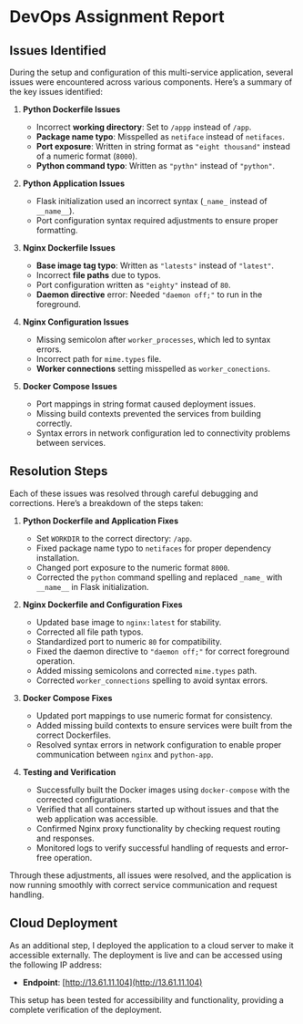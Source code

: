 # DevOps Assignment Report

## Issues Identified

During the setup and configuration of this multi-service application, several issues were encountered across various components. Here’s a summary of the key issues identified:

1. **Python Dockerfile Issues**
   - Incorrect **working directory**: Set to `/appp` instead of `/app`.
   - **Package name typo**: Misspelled as `netiface` instead of `netifaces`.
   - **Port exposure**: Written in string format as `"eight thousand"` instead of a numeric format (`8000`).
   - **Python command typo**: Written as `"pythn"` instead of `"python"`.

2. **Python Application Issues**
   - Flask initialization used an incorrect syntax (`_name_` instead of `__name__`).
   - Port configuration syntax required adjustments to ensure proper formatting.

3. **Nginx Dockerfile Issues**
   - **Base image tag typo**: Written as `"latests"` instead of `"latest"`.
   - Incorrect **file paths** due to typos.
   - Port configuration written as `"eighty"` instead of `80`.
   - **Daemon directive** error: Needed `"daemon off;"` to run in the foreground.

4. **Nginx Configuration Issues**
   - Missing semicolon after `worker_processes`, which led to syntax errors.
   - Incorrect path for `mime.types` file.
   - **Worker connections** setting misspelled as `worker_conections`.

5. **Docker Compose Issues**
   - Port mappings in string format caused deployment issues.
   - Missing build contexts prevented the services from building correctly.
   - Syntax errors in network configuration led to connectivity problems between services.

## Resolution Steps

Each of these issues was resolved through careful debugging and corrections. Here’s a breakdown of the steps taken:

1. **Python Dockerfile and Application Fixes**
   - Set `WORKDIR` to the correct directory: `/app`.
   - Fixed package name typo to `netifaces` for proper dependency installation.
   - Changed port exposure to the numeric format `8000`.
   - Corrected the `python` command spelling and replaced `_name_` with `__name__` in Flask initialization.

2. **Nginx Dockerfile and Configuration Fixes**
   - Updated base image to `nginx:latest` for stability.
   - Corrected all file path typos.
   - Standardized port to numeric `80` for compatibility.
   - Fixed the daemon directive to `"daemon off;"` for correct foreground operation.
   - Added missing semicolons and corrected `mime.types` path.
   - Corrected `worker_connections` spelling to avoid syntax errors.

3. **Docker Compose Fixes**
   - Updated port mappings to use numeric format for consistency.
   - Added missing build contexts to ensure services were built from the correct Dockerfiles.
   - Resolved syntax errors in network configuration to enable proper communication between `nginx` and `python-app`.

4. **Testing and Verification**
   - Successfully built the Docker images using `docker-compose` with the corrected configurations.
   - Verified that all containers started up without issues and that the web application was accessible.
   - Confirmed Nginx proxy functionality by checking request routing and responses.
   - Monitored logs to verify successful handling of requests and error-free operation.

Through these adjustments, all issues were resolved, and the application is now running smoothly with correct service communication and request handling.

## Cloud Deployment

As an additional step, I deployed the application to a cloud server to make it accessible externally. The deployment is live and can be accessed using the following IP address:

- **Endpoint**: [http://13.61.11.104](http://13.61.11.104)

This setup has been tested for accessibility and functionality, providing a complete verification of the deployment.
